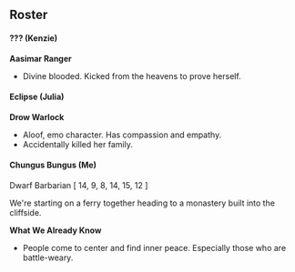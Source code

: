 ## Roster
#### ??? (Kenzie)
**Aasimar Ranger**
- Divine blooded. Kicked from the heavens to prove herself.
#### Eclipse (Julia)
**Drow Warlock**
- Aloof, emo character. Has compassion and empathy.
- Accidentally killed her family.
#### Chungus Bungus (Me)
Dwarf Barbarian
[ 14, 9, 8, 14, 15, 12 ]

We're starting on a ferry together heading to a monastery built into the cliffside.

**What We Already Know**
- People come to center and find inner peace. Especially those who are battle-weary.